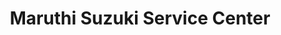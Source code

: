 ---
title: "Maruthi Suzuki Service Center"
url: /hyderabad/maruthi-suzuki-service-center/
shop: Autowerkstatt
---